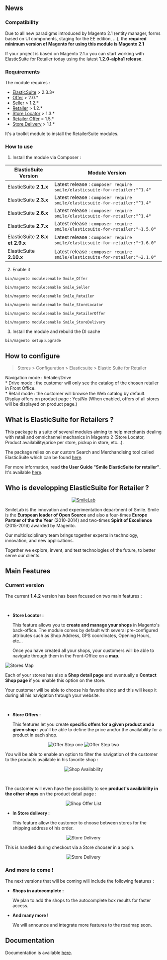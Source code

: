 ## News

### Compatibility

Due to all new paradigms introduced by Magento 2.1 (entity manager, forms based on UI components, staging for the EE edition, ...), the **required minimum version of Magento for using this module is Magento 2.1**

If your project is based on Magento 2.1.x you can start working with ElasticSuite for Retailer today using the latest **1.2.0-alpha1 release**.

### Requirements

The module requires :

- [ElasticSuite](https://github.com/Smile-SA/elasticsuite) > 2.3.3*
- [Offer](https://github.com/Smile-SA/magento2-module-offer) > 2.0.*
- [Seller](https://github.com/Smile-SA/magento2-module-seller) > 1.2.*
- [Retailer](https://github.com/Smile-SA/magento2-module-retailer) > 1.2.*
- [Store Locator](https://github.com/Smile-SA/magento2-module-store-locator) > 1.3.*
- [Retailer Offer](https://github.com/Smile-SA/magento2-module-retailer-offer) = 1.5.*
- [Store Delivery](https://github.com/Smile-SA/magento2-module-store-delivery) > 1.1.*

It's a toolkit module to install the RetailerSuite modules.

### How to use

1. Install the module via Composer :


ElasticSuite Version   | Module Version
-----------------------|------------------------------------------------------------------------
ElasticSuite **2.1.x** |Latest release : ```composer require smile/elasticsuite-for-retailer:"^1.4"```
ElasticSuite **2.3.x** |Latest release : ```composer require smile/elasticsuite-for-retailer:"^1.4"```
ElasticSuite **2.6.x** |Latest release : ```composer require smile/elasticsuite-for-retailer:"^1.4"```
ElasticSuite **2.7.x** |Latest release : ```composer require smile/elasticsuite-for-retailer:"~1.5.0"```
ElasticSuite **2.8.x et 2.9.x** |Latest release : ```composer require smile/elasticsuite-for-retailer:"~1.6.0"```
ElasticSuite **2.10.x** |Latest release : ```composer require smile/elasticsuite-for-retailer:"~2.1.0"```

2. Enable it

``` bin/magento module:enable Smile_Offer ```

``` bin/magento module:enable Smile_Seller ```

``` bin/magento module:enable Smile_Retailer ```

``` bin/magento module:enable Smile_StoreLocator ```

``` bin/magento module:enable Smile_RetailerOffer ```

``` bin/magento module:enable Smile_StoreDelivery ```

3. Install the module and rebuild the DI cache

``` bin/magento setup:upgrade ```

## How to configure

> Stores > Configuration > Elasticsuite > Elastic Suite for Retailer

Navigation mode : Retailer/Drive   
    * Drive mode : the customer will only see the catalog of the chosen retailer in Front Office.    
    * Retail mode : the customer will browse the Web catalog by default.   
Display offers on product page : Yes/No (When enabled, offers of all stores will be displayed on product page.)

## What is ElasticSuite for Retailers ?

This package is a suite of several modules aiming to help merchants dealing with retail and omnichannel mechanics in Magento 2 (Store Locator, Product availability/price per store, pickup in store, etc...).

The package relies on our custom Search and Merchandising tool called ElasticSuite which can be found [here](https://github.com/Smile-SA/elasticsuite).

For more information, read <strong>the User Guide "Smile ElasticSuite for retailer"</strong>. It's available [here](https://github.com/vipra93/elasticsuite-for-retailer/blob/master/doc/static/User%20Guide%20Smile%20ElasticSuite%20for%20Retailer%20Magento%202%20v1.pdf).

## Who is developping ElasticSuite for Retailer ?

<p align="center">
    <a href="http://www.smile-oss.com"><img alt="SmileLab" src="https://github.com/Smile-SA/elasticsuite/raw/master/doc/static/smilelab-logo.png" /></a>
</p>

SmileLab is the innovation and experimentation department of Smile. Smile is the **European leader of Open Source** and also a four-times **Europe Partner of the the Year** (2010-2014) and two-times **Spirit of Excellence** (2015-2016) awarded by Magento.

Our multidisciplinary team brings together experts in technology, innovation, and new applications.

Together we explore, invent, and test technologies of the future, to better serve our clients.

## Main Features

### Current version

The current **1.4.2** version has been focused on two main features :

<br/>

* **Store Locator :**

    This feature allows you to **create and manage your shops** in Magento's back-office. The module comes by default with several pre-configured attributes such as Shop Address, GPS coordinates, Opening Hours, etc...

    Once you have created all your shops, your customers will be able to navigate through them in the Front-Office on a **map**.

![Stores Map](doc/static/shop-map.png)

Each of your stores has also a **Shop detail page** and eventually a **Contact Shop page** if you enable this option on the store.

Your customer will be able to choose his favorite shop and this will keep it during all his navigation through your website.

<br/>

* **Store Offers :**

    This features let you create **specific offers for a given product and a given shop** : you'll be able to define the price and/or the availability for a product in each shop.

<p align="center">
    <img alt="Offer Step one" src="doc/static/offer-step-one.png" />
    <img alt="Offer Step two" src="doc/static/offer-step-two.png" />
</p>

   You will be able to enable an option to filter the navigation of the customer to the products available in his favorite shop :

<p align="center">
    <img alt="Shop Availability" src="doc/static/shop-availability.png" />
</p>

<br/>

The customer will even have the possibility to see **product's availability in the other shops** on the product detail page :

<p align="center">
    <img alt="Shop Offer List" src="doc/static/shop-offer-list.png" />
</p>

* **In Store delivery :**

    This feature allow the customer to choose between stores for the shipping address of his order.

<p align="center">
    <img alt="Store Delivery" src="doc/static/home-store-delivery.png" />
</p>

This is handled during checkout via a Store chooser in a popin.


<p align="center">
    <img alt="Store Delivery" src="doc/static/store-delivery-chooser.png" />
</p>

### And more to come !

The next versions that will be coming will include the following features :

* **Shops in autocomplete :**

    We plan to add the shops to the autocomplete box results for faster access.

* **And many more !**

    We will announce and integrate more features to the roadmap soon.

## Documentation

Documentation is available [here](https://github.com/Smile-SA/elasticsuite-for-retailer/wiki).

